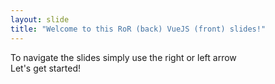 ```yaml
---
layout: slide
title: "Welcome to this RoR (back) VueJS (front) slides!"
---
```


To navigate the slides simply use the right or left arrow\
Let's get started!
